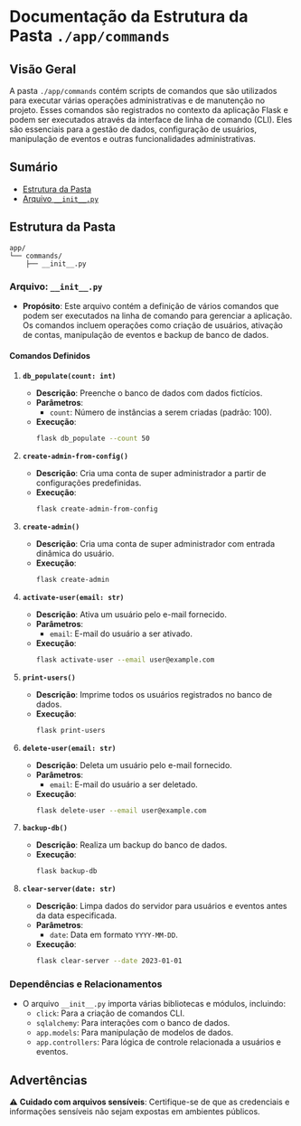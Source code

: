 # Documentação da Estrutura da Pasta `./app/commands`

## Visão Geral

A pasta `./app/commands` contém scripts de comandos que são utilizados para executar várias operações administrativas e de manutenção no projeto. Esses comandos são registrados no contexto da aplicação Flask e podem ser executados através da interface de linha de comando (CLI). Eles são essenciais para a gestão de dados, configuração de usuários, manipulação de eventos e outras funcionalidades administrativas.

## Sumário

- [Estrutura da Pasta](#estrutura-da-pasta)
- [Arquivo `__init__.py`](#arquivo-initpy)

## Estrutura da Pasta

```
app/
└── commands/
    ├── __init__.py
```

### Arquivo: `__init__.py`

- **Propósito**: Este arquivo contém a definição de vários comandos que podem ser executados na linha de comando para gerenciar a aplicação. Os comandos incluem operações como criação de usuários, ativação de contas, manipulação de eventos e backup de banco de dados.

#### Comandos Definidos

1. **`db_populate(count: int)`**
   - **Descrição**: Preenche o banco de dados com dados fictícios.
   - **Parâmetros**: 
     - `count`: Número de instâncias a serem criadas (padrão: 100).
   - **Execução**: 
     ```bash
     flask db_populate --count 50
     ```

2. **`create-admin-from-config()`**
   - **Descrição**: Cria uma conta de super administrador a partir de configurações predefinidas.
   - **Execução**: 
     ```bash
     flask create-admin-from-config
     ```

3. **`create-admin()`**
   - **Descrição**: Cria uma conta de super administrador com entrada dinâmica do usuário.
   - **Execução**: 
     ```bash
     flask create-admin
     ```

4. **`activate-user(email: str)`**
   - **Descrição**: Ativa um usuário pelo e-mail fornecido.
   - **Parâmetros**: 
     - `email`: E-mail do usuário a ser ativado.
   - **Execução**: 
     ```bash
     flask activate-user --email user@example.com
     ```

5. **`print-users()`**
   - **Descrição**: Imprime todos os usuários registrados no banco de dados.
   - **Execução**: 
     ```bash
     flask print-users
     ```

6. **`delete-user(email: str)`**
   - **Descrição**: Deleta um usuário pelo e-mail fornecido.
   - **Parâmetros**: 
     - `email`: E-mail do usuário a ser deletado.
   - **Execução**: 
     ```bash
     flask delete-user --email user@example.com
     ```

7. **`backup-db()`**
   - **Descrição**: Realiza um backup do banco de dados.
   - **Execução**: 
     ```bash
     flask backup-db
     ```

8. **`clear-server(date: str)`**
   - **Descrição**: Limpa dados do servidor para usuários e eventos antes da data especificada.
   - **Parâmetros**: 
     - `date`: Data em formato `YYYY-MM-DD`.
   - **Execução**: 
     ```bash
     flask clear-server --date 2023-01-01
     ```

### Dependências e Relacionamentos

- O arquivo `__init__.py` importa várias bibliotecas e módulos, incluindo:
  - `click`: Para a criação de comandos CLI.
  - `sqlalchemy`: Para interações com o banco de dados.
  - `app.models`: Para manipulação de modelos de dados.
  - `app.controllers`: Para lógica de controle relacionada a usuários e eventos.

## Advertências

⚠️ **Cuidado com arquivos sensíveis**: Certifique-se de que as credenciais e informações sensíveis não sejam expostas em ambientes públicos. 
